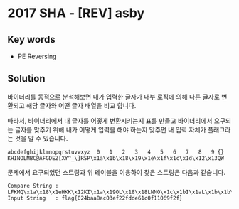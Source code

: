 # 2017 SHA - [REV] asby

## Key words

- PE Reversing

## Solution

바이너리를 동적으로 분석해보면 내가 입력한 글자가 내부 로직에 의해 다른 글자로 변환되고 해당 글자와 어떤 글자 배열을 비교 합니다.

따라서, 바이너리에서 내 글자를 어떻게 변환시키는지 표를 만들고 바이너리에서 요구되는 글자를 맞추기 위해 내가 어떻게 입력을 해야 하는지 맞추면 내 입력 자체가 플래그라는 것을 알 수 있습니다.

```
abcdefghijklmnopqrstuvwxyz  0   1   2   3   4   5   6   7   8   9 {}
KHINOLMBC@AFGDEZ[XY^_\]RSP\x1a\x1b\x18\x19\x1e\x1f\x1c\x1d\x12\x13QW
```

문제에서 요구되었던 스트링과 위 테이블을 이용하여 찾은 스트링은 다음과 같습니다.

```
Compare String : LFKMQ\x1a\x18\x1eHKK\x12KI\x1a\x19OL\x18\x18LNNO\x1c\x1bI\x1aL\x1b\x1b\x1a\x1c\x13L\x18LW
Input String   : flag{024baa8ac03ef22fdde61c0f11069f2f}
```
